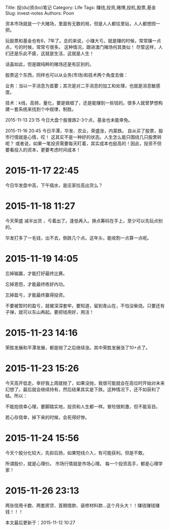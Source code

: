 Title: 投(du)资(bo)笔记
Category: Life
Tags: 赚钱,投资,赌博,投机,股票,基金
Slug: invest-notes
Authors: Poon

<!-- ^ -->

资本市场就是一个大赌场，里面有无数的局，但是人人都往里钻，人人都想捞一把。

玩股票和基金也有6，7年了。总的来说，小赚大亏。就是赚的时候，常常赚一点点，亏的时候，常常亏很多。 这种情况，跟进澳门赌场何其类似！ 尽管这样，人们还是乐此不疲，这就是生活，这就是人生！

<!-- $ -->

话虽如此，但是跟纯粹的赌场还是有区别的。

股票这个东西，同样也可以从业务(市场)和技术两个角度去做：

业务：当以一手消息为首要；其次是对二手消息的加工和处理，也就是消息敏感度。

技术：k线，高频，量化，要是做细了，还是能赚到一些钱的。很多人就曾梦想构建一套系统来找到个中规律，制胜。


2015-11-13 23:15 今日大盘个股普跌2-3个点，基金也未能幸免。

2015-11-16 20:45 今日平潭，华发、农业，荣盛涨，内蒙跌。 自从买了股票，股市行情就是心情，哎！ 这其实不是一种好的状态。人生怎么能只围绕几只股票转呢？ 或者说，如果一笔投资需要每天盯着，其实成本也挺高的！因此，投资不但要看投入的资本，更要考虑时间成本！

# 2015-11-17 22:45 
今日华发盘中高，下午插水，是庄家拉高出货么？

# 2015-11-18 11:27

今天荣盛 减半出货 ，亏着出了。逢低再入。换点筹码在手上，至少可以先玩点别的。

华发打多了一毛钱，出不去，倒跌几个点。这年头，能收割一点算一点呢。

# 2015-11-19 14:05 

忘掉输赢，才能打好最终比赛。

忘掉恩怨，才能最终练好内功。

忘掉盈亏，才能最终赢得投资。 

不要被暂时的盈亏，就被深深套牢。要知道，留到青山在，不怕没柴烧。只要还有子弹，就可以东山再起。要把钱用好，用活！


# 2015-11-23 14:16

荣胜发展和平潭发展，都是抛了之后继续涨。其中荣胜发展涨了10+点了。

# 2015-11-23 15:26

今天高开低走。幸好我上周就抛了，如果没抛，我很可能就会在高位时开始对未来幻想了。最后就会继续持有，然后结果其实是下跌。这种情况下，还不如获利了结。所以：

不能抱侥幸心理，要脚踏实地，投资和人生都一样。冒险很刺激，但不能盲目。

若心存侥幸，掉下来的时候，会死得好惨。

# 2015-11-24 15:56

今天个股分化较大，先抑后扬，如果短线介入，有可能获利。但是不敢。

所谓股价，就是心理价。 市场行情就是市场心理。 每一个投资高手，都是心理学家！

# 2015-11-26 23:13

两张信用卡数、两套房贷、首期借款、装修材料款...这个月头大！！赚钱赚钱赚钱！！！




本文最后更新于：2015-11-12 10:27 
